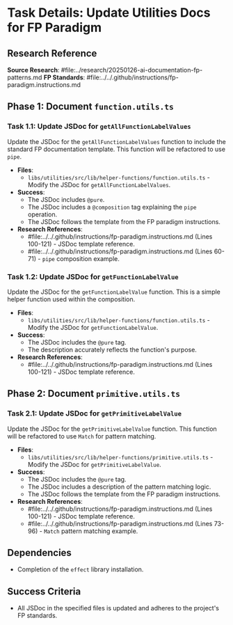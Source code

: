 <!-- markdownlint-disable-file -->
# Task Details: Update Utilities Docs for FP Paradigm

## Research Reference

**Source Research**: #file:../research/20250126-ai-documentation-fp-patterns.md
**FP Standards**: #file:../../.github/instructions/fp-paradigm.instructions.md

## Phase 1: Document `function.utils.ts`

### Task 1.1: Update JSDoc for `getAllFunctionLabelValues`

Update the JSDoc for the `getAllFunctionLabelValues` function to include the standard FP documentation template. This function will be refactored to use `pipe`.

- **Files**:
  - `libs/utilities/src/lib/helper-functions/function.utils.ts` - Modify the JSDoc for `getAllFunctionLabelValues`.
- **Success**:
  - The JSDoc includes `@pure`.
  - The JSDoc includes a `@composition` tag explaining the `pipe` operation.
  - The JSDoc follows the template from the FP paradigm instructions.
- **Research References**:
  - #file:../../.github/instructions/fp-paradigm.instructions.md (Lines 100-121) - JSDoc template reference.
  - #file:../../.github/instructions/fp-paradigm.instructions.md (Lines 60-71) - `pipe` composition example.

### Task 1.2: Update JSDoc for `getFunctionLabelValue`

Update the JSDoc for the `getFunctionLabelValue` function. This is a simple helper function used within the composition.

- **Files**:
  - `libs/utilities/src/lib/helper-functions/function.utils.ts` - Modify the JSDoc for `getFunctionLabelValue`.
- **Success**:
  - The JSDoc includes the `@pure` tag.
  - The description accurately reflects the function's purpose.
- **Research References**:
  - #file:../../.github/instructions/fp-paradigm.instructions.md (Lines 100-121) - JSDoc template reference.

## Phase 2: Document `primitive.utils.ts`

### Task 2.1: Update JSDoc for `getPrimitiveLabelValue`

Update the JSDoc for the `getPrimitiveLabelValue` function. This function will be refactored to use `Match` for pattern matching.

- **Files**:
  - `libs/utilities/src/lib/helper-functions/primitive.utils.ts` - Modify the JSDoc for `getPrimitiveLabelValue`.
- **Success**:
  - The JSDoc includes the `@pure` tag.
  - The JSDoc includes a description of the pattern matching logic.
  - The JSDoc follows the template from the FP paradigm instructions.
- **Research References**:
  - #file:../../.github/instructions/fp-paradigm.instructions.md (Lines 100-121) - JSDoc template reference.
  - #file:../../.github/instructions/fp-paradigm.instructions.md (Lines 73-96) - `Match` pattern matching example.

## Dependencies

- Completion of the `effect` library installation.

## Success Criteria

- All JSDoc in the specified files is updated and adheres to the project's FP standards.

